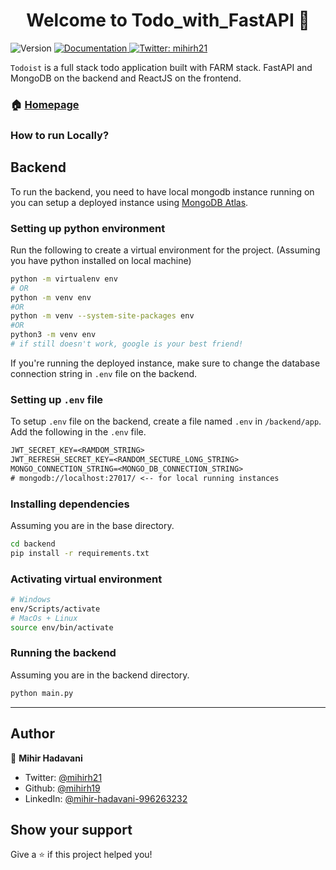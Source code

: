 <h1 align="center">Welcome to Todo_with_FastAPI 👋</h1>
<p>
  <img alt="Version" src="https://img.shields.io/badge/version-1.0.0-blue.svg?cacheSeconds=2592000" />
  <a href="https://documenter.getpostman.com/view/22926184/2s93RUtBH8" target="_blank">
    <img alt="Documentation" src="https://img.shields.io/badge/documentation-yes-brightgreen.svg" />
  </a>
  <a href="https://twitter.com/mihirh21" target="_blank">
    <img alt="Twitter: mihirh21" src="https://img.shields.io/twitter/follow/mihirh21.svg?style=social" />
  </a>
</p>

`Todoist` is a full stack todo application built with FARM stack. FastAPI and MongoDB on the backend and ReactJS on the frontend.

### 🏠 [Homepage](https://github.com/mihirh19/todo_web_app/)

### How to run Locally?

## Backend

To run the backend, you need to have local mongodb instance running on you can setup a deployed instance using [MongoDB Atlas](https://www.mongodb.com/atlas/database).

### Setting up python environment

Run the following to create a virtual environment for the project. (Assuming you have python installed on local machine)

```bash
python -m virtualenv env
# OR
python -m venv env
#OR
python -m venv --system-site-packages env
#OR
python3 -m venv env
# if still doesn't work, google is your best friend!
```

If you're running the deployed instance, make sure to change the database connection string in `.env` file on the backend.

### Setting up `.env` file

To setup `.env` file on the backend, create a file named `.env` in `/backend/app`.
Add the following in the `.env` file.

```txt
JWT_SECRET_KEY=<RAMDOM_STRING>
JWT_REFRESH_SECRET_KEY=<RANDOM_SECTURE_LONG_STRING>
MONGO_CONNECTION_STRING=<MONGO_DB_CONNECTION_STRING>
# mongodb://localhost:27017/ <-- for local running instances
```

### Installing dependencies

Assuming you are in the base directory.

```bash
cd backend
pip install -r requirements.txt
```

### Activating virtual environment

```bash
# Windows
env/Scripts/activate
# MacOs + Linux
source env/bin/activate
```

### Running the backend

Assuming you are in the backend directory.

```bash
python main.py
```

<hr>

## Author

👤 **Mihir Hadavani**

* Twitter: [@mihirh21](https://twitter.com/mihirh21)
* Github: [@mihirh19](https://github.com/mihirh19)
* LinkedIn: [@mihir-hadavani-996263232](https://linkedin.com/in/mihir-hadavani-996263232)

## Show your support

Give a ⭐️ if this project helped you!
